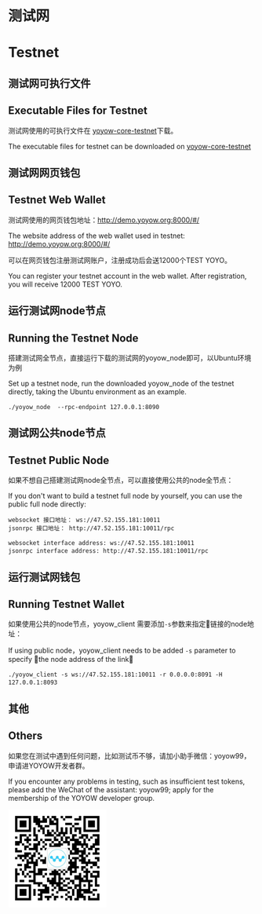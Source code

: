 # 测试网
# Testnet

## 测试网可执行文件
## Executable Files for Testnet

测试网使用的可执行文件在
[yoyow-core-testnet](https://github.com/yoyow-org/yoyow-core-testnet/releases)下载。

The executable files for testnet can be downloaded on [yoyow-core-testnet](https://github.com/yoyow-org/yoyow-core-testnet/releases)

## 测试网网页钱包
## Testnet Web Wallet

测试网使用的网页钱包地址：<http://demo.yoyow.org:8000/#/>

The website address of the web wallet used in testnet: <http://demo.yoyow.org:8000/#/>

可以在网页钱包注册测试网账户，注册成功后会送12000个TEST YOYO。

You can register your testnet account in the web wallet. After registration, you will receive 12000 TEST YOYO.

## 运行测试网node节点
## Running the Testnet Node

搭建测试网全节点，直接运行下载的测试网的yoyow_node即可，以Ubuntu环境为例

Set up a testnet node, run the downloaded yoyow_node of the testnet directly, taking the Ubuntu environment as an example.

```
./yoyow_node  --rpc-endpoint 127.0.0.1:8090 
```

## 测试网公共node节点
## Testnet Public Node

如果不想自己搭建测试网node全节点，可以直接使用公共的node全节点：

If you don't want to build a testnet full node by yourself, you can use the public full node directly:

```
websocket 接口地址： ws://47.52.155.181:10011
jsonrpc 接口地址： http://47.52.155.181:10011/rpc
```
```
websocket interface address: ws://47.52.155.181:10011
jsonrpc interface address: http://47.52.155.181:10011/rpc
```
## 运行测试网钱包
## Running Testnet Wallet

如果使用公共的node节点，yoyow_client 需要添加`-s`参数来指定链接的node地址：

If using public node，yoyow_client needs to be added `-s` parameter to specify the node address of the link：

```
./yoyow_client -s ws://47.52.155.181:10011 -r 0.0.0.0:8091 -H 127.0.0.1:8093
```

## 其他
## Others
如果您在测试中遇到任何问题，比如测试币不够，请加小助手微信：yoyow99，申请进YOYOW开发者群。 

If you encounter any problems in testing, such as insufficient test tokens, please add the WeChat of the assistant: yoyow99; apply for the membership of the YOYOW developer group.

![yoyow99](../images/testnet/yoyow99.png)
